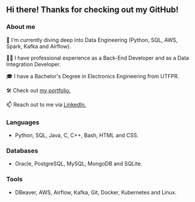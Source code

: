 ## Hi there! Thanks for checking out my GitHub!

### About me
🔭 I'm currently diving deep into Data Engineering (Python, SQL, AWS, Spark, Kafka and Airflow).

🧑‍💼 I have professional experience as a Back-End Developer and as a Data Integration Developer.

🎓 I have a Bachelor's Degree in Electronics Engineering from UTFPR.

🛠️ Check out [my portfolio.](https://ericmidt.github.io)

📫 Reach out to me via [LinkedIn.](https://www.linkedin.com/in/ericmidt/)

### Languages
- Python, SQL, Java, C, C++, Bash, HTML and CSS.

### Databases
- Oracle, PostgreSQL, MySQL, MongoDB and SQLite.

### Tools
- DBeaver, AWS, Airflow, Kafka, Git, Docker, Kubernetes and Linux.
